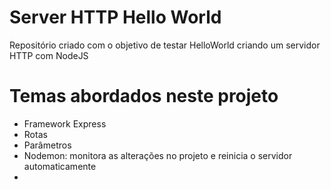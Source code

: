 # Server HTTP Hello World
Repositório criado com o objetivo de testar HelloWorld criando um servidor HTTP com NodeJS

# Temas abordados neste projeto
* Framework Express  
* Rotas  
* Parâmetros
* Nodemon: monitora as alterações no projeto e reinicia o servidor automaticamente
* 
